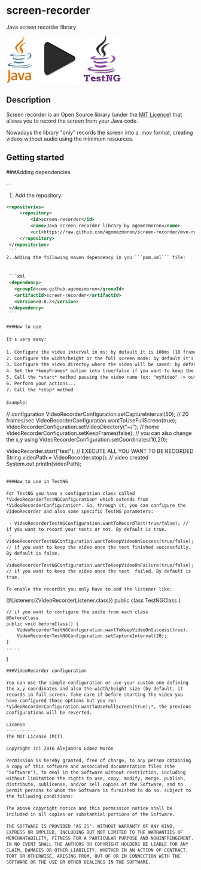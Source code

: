 # screen-recorder
Java screen recorder library

<img src="resources/images/java-icon.png" height="128" />
<img src="resources/images/play-icon.png" height="128" />
<img src="resources/images/testng-logo.png" height="128" />

Description
-----------

Screen recorder is an Open Source library (under the [MIT Licence](LICENSE)) that allows you to record the screen from your Java code.

Nowadays the library "only" records the screen into a .mov format, creating videos without audio using the minimum resources.

Getting started
-----------

###Adding dependencies

--
 1. Add the repository:

   ```xml
  <repositories>
		<repository>
			<id>screen-recorder</id>
			<name>Java screen recorder library by agomezmoron</name>
			<url>https://raw.github.com/agomezmoron/screen-recorder/mvn-repo</url>
		</repository>
	</repositories>
    ```
 2. Adding the following maven dependency in you ```pom.xml``` file:


    ```xml 
    <dependency>
      <groupId>com.github.agomezmoron</groupId>
      <artifactId>screen-recorder</artifactId>
      <version>0.0.2</version>
    </dependency>
    ```
    
###How to use

It's very easy: 

 1. Configure the video interval in ms: by default it is 100ms (10 frames/sec).
 2. Configure the width/height or the full screen mode: by default it's full screen mode.
 3. Configure the video directoy where the video will be saved: by default is the temporal folder.
 4. Set the *keepFrames* option into true/false if you want to keep the frames as .jpeg files: by defaul the library doesn't keep the frames.
 5. Call the *start* method passing the video name (ex: "myVideo" -> output: myVideo.mov).
 6. Perform your actions...
 7. Call the *stop* method

Example:

 ```
  // configuration
  VideoRecorderConfiguration.setCaptureInterval(50); // 20 frames/sec
  VideoRecorderConfiguration.wantToUseFullScreen(true);
  VideoRecorderConfiguration.setVideoDirectory("~/"); // home
  VideoRecorderConfiguration.setKeepFrames(false);
  // you can also change the x,y using VideoRecorderConfiguration.setCoordinates(10,20);
  
  VideoRecorder.start("test");
  // EXECUTE ALL YOU WANT TO BE RECORDED
  String videoPath = VideoRecorder.stop(); // video created
  System.out.println(videoPath);
```

###How to use in TestNG

For TestNG you have a configuration class called *VideoRecorderTestNGConfiguration* which extends from *VideoRecorderConfiguration*. So, through it, you can configure the VideoRecorder and also some specific TestNG parameters:
 
 - VideoRecorderTestNGConfiguration.wantToRecordTest(true/false); // if you want to record your tests or not. By default is true.
 - VideoRecorderTestNGConfiguration.wantToKeepVideoOnSuccess(true/false); // if you want to keep the video once the test finished successfully. By default is false.
 - - VideoRecorderTestNGConfiguration.wantToKeepVideoOnFailure(true/false); // if you want to keep the video once the test  failed. By default is true.
 
To enable the recordin you only have to add the listener like:

```
   @Listeners({VideoRecorderListener.class})
   public class TestNGClass {
   
   	// if you want to configure the suite from each class
   	@BeforeClass
   	public void beforeClass() {
   		VideoRecorderTestNGConfiguration.wantToKeepVideoOnSuccess(true);
   		VideoRecorderTestNGConfiguration.setCaptureInterval(20);
   	}
    .....
   }
```
###VideoRecorder configuration

You can use the simple configuration or use your custom one defining the x,y coordinates and also the width/height size (by default, it records in full screen. Take care if before starting the video you have configured those options but you run *VideoRecorderConfiguration.wantToUseFullScreen(true);*, the previous configurations will be reverted.

License
-----------
The MIT License (MIT)

Copyright (c) 2016 Alejandro Gómez Morón

Permission is hereby granted, free of charge, to any person obtaining a copy of this software and associated documentation files (the "Software"), to deal in the Software without restriction, including without limitation the rights to use, copy, modify, merge, publish, distribute, sublicense, and/or sell copies of the Software, and to permit persons to whom the Software is furnished to do so, subject to the following conditions:

The above copyright notice and this permission notice shall be included in all copies or substantial portions of the Software.

THE SOFTWARE IS PROVIDED "AS IS", WITHOUT WARRANTY OF ANY KIND, EXPRESS OR IMPLIED, INCLUDING BUT NOT LIMITED TO THE WARRANTIES OF MERCHANTABILITY, FITNESS FOR A PARTICULAR PURPOSE AND NONINFRINGEMENT. IN NO EVENT SHALL THE AUTHORS OR COPYRIGHT HOLDERS BE LIABLE FOR ANY CLAIM, DAMAGES OR OTHER LIABILITY, WHETHER IN AN ACTION OF CONTRACT, TORT OR OTHERWISE, ARISING FROM, OUT OF OR IN CONNECTION WITH THE SOFTWARE OR THE USE OR OTHER DEALINGS IN THE SOFTWARE.

